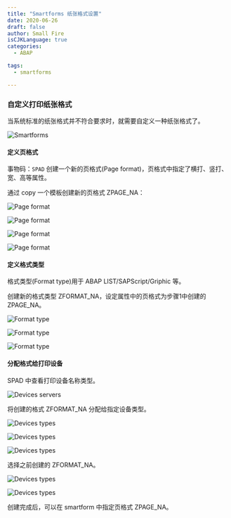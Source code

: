 ```yaml
---
title: "Smartforms 纸张格式设置"
date: 2020-06-26
draft: false
author: Small Fire
isCJKLanguage: true
categories: 
  - ABAP

tags: 
  - smartforms

---
```


### 自定义打印纸张格式

当系统标准的纸张格式并不符合要求时，就需要自定义一种纸张格式了。

![Smartforms](/images/ABAP/smartform_page4.png)

#### 定义页格式

事物码：`SPAD` 创建一个新的页格式(Page format)，页格式中指定了横打、竖打、宽、高等属性。

通过 copy 一个模板创建新的页格式 ZPAGE_NA：

![Page format](/images/ABAP/smartform_page5.png)

![Page format](/images/ABAP/smartform_page6.png)

![Page format](/images/ABAP/smartform_page7.png)

![Page format](/images/ABAP/smartform_page8.png)

#### 定义格式类型

格式类型(Format type)用于 ABAP LIST/SAPScript/Griphic 等。

创建新的格式类型 ZFORMAT_NA，设定属性中的页格式为步骤1中创建的 ZPAGE_NA。

![Format type](/images/ABAP/smartform_page9.png)

![Format type](/images/ABAP/smartform_page10.png)

![Format type](/images/ABAP/smartform_page11.png)

#### 分配格式给打印设备

SPAD 中查看打印设备名称类型。

![Devices servers](/images/ABAP/smartform_page12.png)

将创建的格式 ZFORMAT_NA 分配给指定设备类型。

![Devices types](/images/ABAP/smartform_page13.png)

![Devices types](/images/ABAP/smartform_page14.png)

![Devices types](/images/ABAP/smartform_page15.png)

选择之前创建的 ZFORMAT_NA。

![Devices types](/images/ABAP/smartform_page16.png)

![Devices types](/images/ABAP/smartform_page17.png)

创建完成后，可以在 smartform 中指定页格式 ZPAGE_NA。